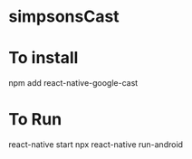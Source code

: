 # simpsonsCast

# To install
npm add react-native-google-cast

# To Run 
react-native start
npx react-native run-android